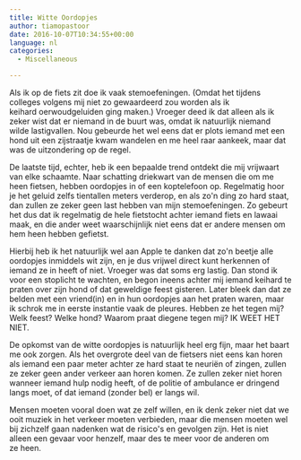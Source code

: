 ```yaml
---
title: Witte Oordopjes
author: tiamopastoor
date: 2016-10-07T10:34:55+00:00
language: nl
categories:
  - Miscellaneous

---
```

Als ik op de fiets zit doe ik vaak stemoefeningen. (Omdat het tijdens colleges volgens mij niet zo gewaardeerd zou worden als ik keihard oerwoudgeluiden ging maken.) Vroeger deed ik dat alleen als ik zeker wist dat er niemand in de buurt was, omdat ik natuurlijk niemand wilde lastigvallen. Nou gebeurde het wel eens dat er plots iemand met een hond uit een zijstraatje kwam wandelen en me heel raar aankeek, maar dat was de uitzondering op de regel.

De laatste tijd, echter, heb ik een bepaalde trend ontdekt die mij vrijwaart van elke schaamte. Naar schatting driekwart van de mensen die om me heen fietsen, hebben oordopjes in of een koptelefoon op. Regelmatig hoor je het geluid zelfs tientallen meters verderop, en als zo'n ding zo hard staat, dan zullen ze zeker geen last hebben van mijn stemoefeningen. Zo gebeurt het dus dat ik regelmatig de hele fietstocht achter iemand fiets en lawaai maak, en die ander weet waarschijnlijk niet eens dat er andere mensen om hem heen hebben gefietst.


Hierbij heb ik het natuurlijk wel aan Apple te danken dat zo'n beetje alle oordopjes inmiddels wit zijn, en je dus vrijwel direct kunt herkennen of iemand ze in heeft of niet. Vroeger was dat soms erg lastig. Dan stond ik voor een stoplicht te wachten, en begon ineens achter mij iemand keihard te praten over zijn hond of dat geweldige feest gisteren. Later bleek dan dat ze belden met een vriend(in) en in hun oordopjes aan het praten waren, maar ik schrok me in eerste instantie vaak de pleures. Hebben ze het tegen mij? Welk feest? Welke hond? Waarom praat diegene tegen mij? IK WEET HET NIET.

De opkomst van de witte oordopjes is natuurlijk heel erg fijn, maar het baart me ook zorgen. Als het overgrote deel van de fietsers niet eens kan horen als iemand een paar meter achter ze hard staat te neuriën of zingen, zullen ze zeker geen ander verkeer aan horen komen. Ze zullen zeker niet horen wanneer iemand hulp nodig heeft, of de politie of ambulance er dringend langs moet, of dat iemand (zonder bel) er langs wil.

Mensen moeten vooral doen wat ze zelf willen, en ik denk zeker niet dat we ooit muziek in het verkeer moeten verbieden, maar die mensen moeten wel bij zichzelf gaan nadenken wat de risico's en gevolgen zijn. Het is niet alleen een gevaar voor henzelf, maar des te meer voor de anderen om ze heen.